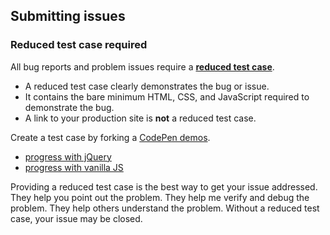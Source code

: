## Submitting issues

### Reduced test case required

All bug reports and problem issues require a [**reduced test case**](http://css-tricks.com/reduced-test-cases/).

+ A reduced test case clearly demonstrates the bug or issue.
+ It contains the bare minimum HTML, CSS, and JavaScript required to demonstrate the bug.
+ A link to your production site is **not** a reduced test case.

Create a test case by forking a [CodePen demos](http://codepen.io/desandro/pens/tags/?selected_tag=imagesloaded-docs).

+ [progress with jQuery](http://codepen.io/desandro/pen/bIFyl)
+ [progress with vanilla JS](http://codepen.io/desandro/pen/hlzaw)

Providing a reduced test case is the best way to get your issue addressed. They help you point out the problem. They help me verify and debug the problem. They help others understand the problem. Without a reduced test case, your issue may be closed.
